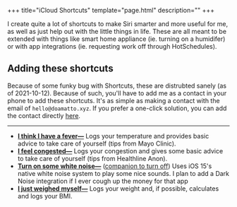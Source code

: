 +++
title="iCloud Shortcuts"
template="page.html"
description=""
+++

I create quite a lot of shortcuts to make Siri smarter and more useful for me, as well as just help out with the little things in life. These are all meant to be extended with things like smart home appliance (ie. turning on a humidifer) or with app integrations (ie. requesting work off through HotSchedules). 

## Adding these shortcuts
Because of some funky bug with Shortcuts, these are distrubted sanely (as of 2021-10-12). Because of such, you'll have to add me as a contact in your phone to add these shortcuts. It's as simple as making a contact with the email of `hello@doamatto.xyz`. If you prefer a one-click solution, you can add the contact directly [here](/icloud-shortcuts/vcard.vcf).

---

- [**I think I have a fever&mdash;**](/icloud-shortcuts/fever-qa.shortcut) Logs your temperature and provides basic advice to take care of yourself (tips from Mayo Clinic). 
- [**I feel congested&mdash;**](/icloud-shortcuts/congestion-qa.shortcut) Logs your congestion and gives some basic advice to take care of yourself (tips from Healthline Anon).
- [**Turn on some white noise&mdash;**](/icloud-shortcuts/whitenoise-on.shortcut) ([companion to turn off](/icloud-shortcuts/whitenoise-off.shortcut)) Uses iOS 15's native white noise system to play some nice sounds. I plan to add a Dark Noise integration if I ever cough up the money for that app
- [**I just weighed myself&mdash;**](/icloud-shortcuts/weight-log.shortcut) Logs your weight and, if possible, calculates and logs your BMI.
